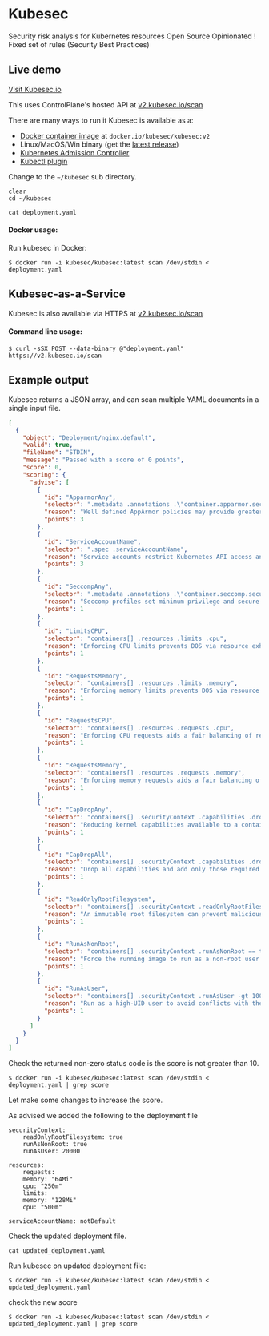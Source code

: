 # Kubesec

Security risk analysis for Kubernetes resources
Open Source 
Opinionated ! Fixed set of rules (Security Best Practices)

## Live demo

[Visit Kubesec.io](https://kubesec.io)

This uses ControlPlane's hosted API at [v2.kubesec.io/scan](https://v2.kubesec.io/scan)

There are many ways to run it Kubesec is available as a:

- [Docker container image](https://hub.docker.com/r/kubesec/kubesec/tags) at `docker.io/kubesec/kubesec:v2`
- Linux/MacOS/Win binary (get the [latest release](https://github.com/controlplaneio/kubesec/releases))
- [Kubernetes Admission Controller](https://github.com/controlplaneio/kubesec-webhook)
- [Kubectl plugin](https://github.com/controlplaneio/kubectl-kubesec)


Change to the `~/kubesec` sub directory.

```execute
clear
cd ~/kubesec
```

```execute
cat deployment.yaml
```


#### Docker usage:

Run kubesec in Docker:

```execute
$ docker run -i kubesec/kubesec:latest scan /dev/stdin < deployment.yaml
```

## Kubesec-as-a-Service

Kubesec is also available via HTTPS at [v2.kubesec.io/scan](https://v2.kubesec.io/scan)

#### Command line usage:

```execute
$ curl -sSX POST --data-binary @"deployment.yaml" https://v2.kubesec.io/scan
```

## Example output

Kubesec returns a JSON array, and can scan multiple YAML documents in a single input file.

```json
[
  {
    "object": "Deployment/nginx.default",
    "valid": true,
    "fileName": "STDIN",
    "message": "Passed with a score of 0 points",
    "score": 0,
    "scoring": {
      "advise": [
        {
          "id": "ApparmorAny",
          "selector": ".metadata .annotations .\"container.apparmor.security.beta.kubernetes.io/nginx\"",
          "reason": "Well defined AppArmor policies may provide greater protection from unknown threats. WARNING: NOT PRODUCTION READY",
          "points": 3
        },
        {
          "id": "ServiceAccountName",
          "selector": ".spec .serviceAccountName",
          "reason": "Service accounts restrict Kubernetes API access and should be configured with least privilege",
          "points": 3
        },
        {
          "id": "SeccompAny",
          "selector": ".metadata .annotations .\"container.seccomp.security.alpha.kubernetes.io/pod\"",
          "reason": "Seccomp profiles set minimum privilege and secure against unknown threats",
          "points": 1
        },
        {
          "id": "LimitsCPU",
          "selector": "containers[] .resources .limits .cpu",
          "reason": "Enforcing CPU limits prevents DOS via resource exhaustion",
          "points": 1
        },
        {
          "id": "RequestsMemory",
          "selector": "containers[] .resources .limits .memory",
          "reason": "Enforcing memory limits prevents DOS via resource exhaustion",
          "points": 1
        },
        {
          "id": "RequestsCPU",
          "selector": "containers[] .resources .requests .cpu",
          "reason": "Enforcing CPU requests aids a fair balancing of resources across the cluster",
          "points": 1
        },
        {
          "id": "RequestsMemory",
          "selector": "containers[] .resources .requests .memory",
          "reason": "Enforcing memory requests aids a fair balancing of resources across the cluster",
          "points": 1
        },
        {
          "id": "CapDropAny",
          "selector": "containers[] .securityContext .capabilities .drop",
          "reason": "Reducing kernel capabilities available to a container limits its attack surface",
          "points": 1
        },
        {
          "id": "CapDropAll",
          "selector": "containers[] .securityContext .capabilities .drop | index(\"ALL\")",
          "reason": "Drop all capabilities and add only those required to reduce syscall attack surface",
          "points": 1
        },
        {
          "id": "ReadOnlyRootFilesystem",
          "selector": "containers[] .securityContext .readOnlyRootFilesystem == true",
          "reason": "An immutable root filesystem can prevent malicious binaries being added to PATH and increase attack cost",
          "points": 1
        },
        {
          "id": "RunAsNonRoot",
          "selector": "containers[] .securityContext .runAsNonRoot == true",
          "reason": "Force the running image to run as a non-root user to ensure least privilege",
          "points": 1
        },
        {
          "id": "RunAsUser",
          "selector": "containers[] .securityContext .runAsUser -gt 10000",
          "reason": "Run as a high-UID user to avoid conflicts with the host's user table",
          "points": 1
        }
      ]
    }
  }
]
```

Check the returned non-zero status code is the score is not greater than 10. 

```execute
$ docker run -i kubesec/kubesec:latest scan /dev/stdin < deployment.yaml | grep score
```

Let make some changes to increase the score. 

As advised we added the following to the deployment file 

    securityContext:
        readOnlyRootFilesystem: true
        runAsNonRoot: true
        runAsUser: 20000

    resources:
        requests:
        memory: "64Mi"
        cpu: "250m"
        limits:
        memory: "128Mi"
        cpu: "500m"
        
    serviceAccountName: notDefault

Check the updated deployment file. 

```execute t2
cat updated_deployment.yaml
```

Run kubesec on updated deployment file:

```execute
$ docker run -i kubesec/kubesec:latest scan /dev/stdin < updated_deployment.yaml
```

check the new score 

```execute
$ docker run -i kubesec/kubesec:latest scan /dev/stdin < updated_deployment.yaml | grep score
```